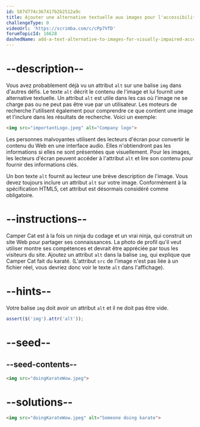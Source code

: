 ```yaml
---
id: 587d774c367417b2b2512a9c
title: Ajouter une alternative textuelle aux images pour l'accessibilité des malvoyants
challengeType: 0
videoUrl: 'https://scrimba.com/c/cPp7VfD'
forumTopicId: 16628
dashedName: add-a-text-alternative-to-images-for-visually-impaired-accessibility
---
```


# --description--

Vous avez probablement déjà vu un attribut `alt` sur une balise `img` dans d'autres défis. Le texte `alt` décrit le contenu de l'image et lui fournit une alternative textuelle. Un attribut `alt` est utile dans les cas où l'image ne se charge pas ou ne peut pas être vue par un utilisateur. Les moteurs de recherche l'utilisent également pour comprendre ce que contient une image et l'inclure dans les résultats de recherche. Voici un exemple:

```html
<img src="importantLogo.jpeg" alt="Company logo">
```

Les personnes malvoyantes utilisent des lecteurs d'écran pour convertir le contenu du Web en une interface audio. Elles n'obtiendront pas les informations si elles ne sont présentées que visuellement. Pour les images, les lecteurs d'écran peuvent accéder à l'attribut `alt` et lire son contenu pour fournir des informations clés.

Un bon texte `alt` fournit au lecteur une brève description de l'image. Vous devez toujours inclure un attribut `alt` sur votre image. Conformément à la spécification HTML5, cet attribut est désormais considéré comme obligatoire.

# --instructions--

Camper Cat est à la fois un ninja du codage et un vrai ninja, qui construit un site Web pour partager ses connaissances. La photo de profil qu'il veut utiliser montre ses compétences et devrait être appréciée par tous les visiteurs du site. Ajoutez un attribut `alt` dans la balise `img`, qui explique que Camper Cat fait du karaté. (L'attribut `src` de l'image n'est pas liée à un fichier réel, vous devriez donc voir le texte `alt` dans l'affichage).

# --hints--

Votre balise `img` doit avoir un attribut `alt` et il ne doit pas être vide.

```js
assert($('img').attr('alt'));
```

# --seed--

## --seed-contents--

```html
<img src="doingKarateWow.jpeg">
```

# --solutions--

```html
<img src="doingKarateWow.jpeg" alt="Someone doing karate">
```
